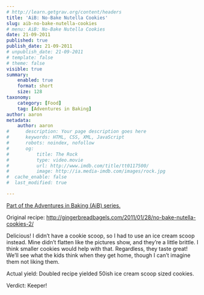 ```yaml
---
# http://learn.getgrav.org/content/headers
title: 'AiB: No-Bake Nutella Cookies'
slug: aib-no-bake-nutella-cookies
# menu: AiB: No-Bake Nutella Cookies
date: 21-09-2011
published: true
publish_date: 21-09-2011
# unpublish_date: 21-09-2011
# template: false
# theme: false
visible: true
summary:
    enabled: true
    format: short
    size: 128
taxonomy:
    category: [Food]
    tag: [Adventures in Baking]
author: aaron
metadata:
    author: aaron
#      description: Your page description goes here
#      keywords: HTML, CSS, XML, JavaScript
#      robots: noindex, nofollow
#      og:
#          title: The Rock
#          type: video.movie
#          url: http://www.imdb.com/title/tt0117500/
#          image: http://ia.media-imdb.com/images/rock.jpg
#  cache_enable: false
#  last_modified: true

---
```


[Part of the Adventures in Baking (AiB) series.](../adventures-in-baking-aib-overview "Adventures in Baking (AiB): Overview")

Original recipe: <http://gingerbreadbagels.com/2011/01/28/no-bake-nutella-cookies-2/>

Delicious! I didn’t have a cookie scoop, so I had to use an ice cream scoop instead. Mine didn’t flatten like the pictures show, and they’re a little brittle. I think smaller cookies would help with that. Regardless, they taste great! We’ll see what the kids think when they get home, though I can’t imagine them not liking them.

Actual yield: Doubled recipe yielded 50ish ice cream scoop sized cookies.

Verdict: Keeper!

